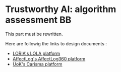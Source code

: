 # Trustworthy AI: algorithm assessment BB

This part must be rewritten.

Here are followig the links to design documents :

- [LORIA's LOLA platform](docs/lola/design-document-LORIA.md)
- [AffectLog's AffectLog360 platform](docs/affectlog/design-document-AffectLog.markdown)
- [UoK's Carisma platform](docs/affectlog/design-document-carisma.markdown)



<!--In the dynamic world of AI, LORIA and Affectlog's Trustworthy AI Assessment initiative is central to fostering trust and transparency. This program integrates two sophisticated and complementary platforms — LORIA's audit platform for data and algorithms and Affectlog's safety assessment platform. 

These platforms improve the transparency and safety of AI technologies, which are critical for stakeholders in the education, healthcare and technology sectors.
By providing detailed insights and safety assessments, they set a new standard for trust and ethical AI use.

These two platforms are described respectively :

- LORIA's LOLA platform : [here](https://github.com/Prometheus-X-association/t-ai/blob/loria/README.md)
- AffectLog AfectLog360 platform: [here](https://github.com/Prometheus-X-association/t-ai/blob/AffectLog360-dd/README.md)

This approach is supplemented by an approach developed by Fraunhofer ISST and University of Koblenz that implements automated analyses of software models and AI trustworthiness indicators with respect to the aspects explainability, data security, privacy, and fairness.
More specifically, it is planned to develop a new approach to create compliance documents that are required by AI providers to fulfill documentation obligations as defined in EU's AI Act. A second contribution is an approach that allows for the assessment of AI enabled systems regarding AI specific security issues as identified by the "Open Worldwide Application Security Project (OWASP)" community by using models of those systems.
-->